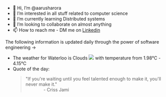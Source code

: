 - 👋 Hi, I’m @aarusharora
- 👀 I’m interested in all stuff related to computer science
- 🌱 I’m currently learning Distributed systems
- 💞️ I’m looking to collaborate on almost anything
- 📫 How to reach me - DM me on [Linkedin](https://www.linkedin.com/in/aarusharora789/)

The following information is updated daily through the power of software engineering ->
- The weather for Waterloo is Clouds ![](https://openweathermap.org/img/wn/04d.png) with temperature from 1.98℃ - 4.15℃
- Quote of the day:  
	> "If you're waiting until you feel talented enough to make it, you'll never make it."  
	> &emsp;&emsp;&emsp;&emsp;- Criss Jami
